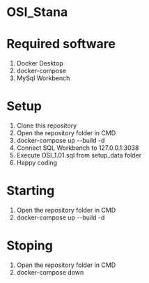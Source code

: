 # OSI_Stana

# Required software
1. Docker Desktop
2. docker-compose
3. MySql Workbench

# Setup
1. Clone this repository
2. Open the repository folder in CMD
3. docker-compose up --build -d
4. Connect SQL Workbench to 127.0.0.1:3038
5. Execute OSI_1.01.sql from setup_data folder
6. Happy coding 

# Starting 

1. Open the repository  folder in CMD
2. docker-compose up --build -d

# Stoping 

1. Open the repository  folder in CMD
2. docker-compose down

